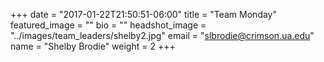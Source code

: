 +++
date = "2017-01-22T21:50:51-06:00"
title = "Team Monday"
featured_image = ""
bio = ""
headshot_image = "../images/team_leaders/shelby2.jpg"
email = "slbrodie@crimson.ua.edu"
name = "Shelby Brodie"
weight = 2
+++
